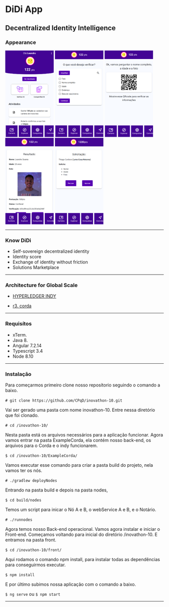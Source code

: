 # DiDi App

## Decentralized Identity Intelligence

### Appearance

<img src="img/1.png" width="154" height="274" title="Github Logo"> <img src="img/2.png" width="154" height="274" title="Github Logo"> <img src="img/3.png" width="154" height="274" title="Github Logo"> <img src="img/4.png" width="154" height="274" title="Github Logo"> <img src="img/5.png" width="154" height="274" title="Github Logo">

***

### Know DiDi

- Self-sovereign decentralized identity
- Identity score
- Exchange of identity without friction
- Solutions Marketplace

***
### Architecture for Global Scale

-  [HYPERLEDGER INDY](https://www.hyperledger.org/projects/hyperledger-indy)

-  [r3. corda](https://www.corda.net/index.html)
  
***
### Requisítos

- xTerm.
- Java 8.
- Angular 7.2.14
- Typescript 3.4
- Node 8.10

***

### Instalação

Para começarmos primeiro clone nosso reposítorio seguindo o comando a baixo. 

```# git clone https://github.com/CPqD/inovathon-10.git```

Vai ser gerado uma pasta com nome inovathon-10. Entre nessa diretório que foi clonado.

```# cd /inovathon-10/```

Nesta pasta está os arquivos necessários para a aplicação funcionar. Agora vamos entrar na pasta ExampleCorda, ela contém nosso back-end, os arquivos para o Corda e o indy funcionarem.  

```$ cd /inovathon-10/ExampleCorda/```

Vamos executar esse comando para criar a pasta build do projeto, nela vamos ter os nós.

```# ./gradlew deployNodes```

Entrando na pasta build e depois na pasta nodes,

```$ cd build/nodes```

Temos um script para inicar o Nó A e B, o webService A e B, e o Notário.

```# ./runnodes```

Agora temos nosso Back-end operacional. Vamos agora instalar e iniciar o Front-end.
Começamos voltando para inicial do diretório /inovathon-10. E entramos na pasta front.

```$ cd /inovathon-10/front/```

Aqui rodamos o comando npm install, para instalar todas as dependências para conseguirmos executar.

```$ npm install```

E por último subimos nossa aplicação com o comando a baixo.

```$ ng serve``` ou ```$ npm start```

***
